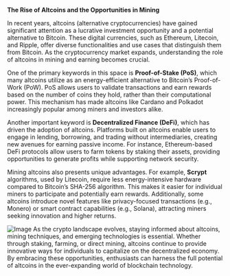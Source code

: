 **The Rise of Altcoins and the Opportunities in Mining**

In recent years, altcoins (alternative cryptocurrencies) have gained significant attention as a lucrative investment opportunity and a potential alternative to Bitcoin. These digital currencies, such as Ethereum, Litecoin, and Ripple, offer diverse functionalities and use cases that distinguish them from Bitcoin. As the cryptocurrency market expands, understanding the role of altcoins in mining and earning becomes crucial.

One of the primary keywords in this space is **Proof-of-Stake (PoS)**, which many altcoins utilize as an energy-efficient alternative to Bitcoin’s Proof-of-Work (PoW). PoS allows users to validate transactions and earn rewards based on the number of coins they hold, rather than their computational power. This mechanism has made altcoins like Cardano and Polkadot increasingly popular among miners and investors alike.

Another important keyword is **Decentralized Finance (DeFi)**, which has driven the adoption of altcoins. Platforms built on altcoins enable users to engage in lending, borrowing, and trading without intermediaries, creating new avenues for earning passive income. For instance, Ethereum-based DeFi protocols allow users to farm tokens by staking their assets, providing opportunities to generate profits while supporting network security.

Mining altcoins also presents unique advantages. For example, **Scrypt** algorithms, used by Litecoin, require less energy-intensive hardware compared to Bitcoin’s SHA-256 algorithm. This makes it easier for individual miners to participate and potentially earn rewards. Additionally, some altcoins introduce novel features like privacy-focused transactions (e.g., Monero) or smart contract capabilities (e.g., Solana), attracting miners seeking innovation and higher returns.


![Image](https://github.com/user-attachments/assets/31692037-0104-4703-abd1-696b6a7dd41b)
As the crypto landscape evolves, staying informed about altcoins, mining techniques, and emerging technologies is essential. Whether through staking, farming, or direct mining, altcoins continue to provide innovative ways for individuals to capitalize on the decentralized economy. By embracing these opportunities, enthusiasts can harness the full potential of altcoins in the ever-expanding world of blockchain technology.